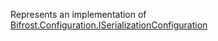 Represents an implementation of [Bifrost.Configuration.ISerializationConfiguration](Bifrost.Configuration.ISerializationConfiguration)